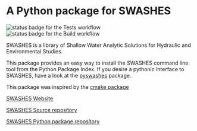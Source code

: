 # A Python package for SWASHES

![status badge for the Tests workflow](https://github.com/lrntct/swashes-python/actions/workflows/tests.yml/badge.svg "Tests Actions status")
![status badge for the Build workflow](https://github.com/lrntct/swashes-python/actions/workflows/build_wheels.yml/badge.svg "Build Actions status")

SWASHES is a library of Shallow Water Analytic Solutions for Hydraulic and Environmental Studies.

This package provides an easy way to install the SWASHES command line tool from the Python Package Index.
If you desire a pythonic interface to SWASHES, have a look at the [pyswashes](https://pyswashes.readthedocs.io/en/latest/) package.

This package was inspired by the [cmake package](https://github.com/scikit-build/cmake-python-distributions)

[SWASHES Website](https://www.idpoisson.fr/swashes/)

[SWASHES Source repository](https://sourcesup.renater.fr/projects/swashes/)

[SWASHES Python package repository](https://github.com/lrntct/swashes-python)
